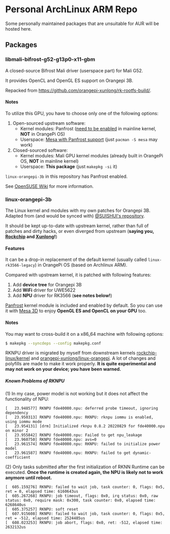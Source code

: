 # Personal ArchLinux ARM Repo
Some personally maintained packages that are unsuitable for AUR will be hosted here.

## Packages
### libmali-bifrost-g52-g13p0-x11-gbm
A closed-source Bifrost Mali driver (userspace part) for Mali G52.

It provides OpenCL and OpenGL ES support on Orangepi 3B.

Repacked from <https://github.com/orangepi-xunlong/rk-rootfs-build/>.

#### Notes
To utilize this GPU, you have to choose only one of the following options:

1. Open-sourced upstream software:
    - Kernel modules: Panfrost ([need to be enabled](https://git.kernel.org/pub/scm/linux/kernel/git/torvalds/linux.git/tree/drivers/gpu/drm/panfrost/Kconfig) in mainline kernel, **NOT** in OrangePi OS)
    - Userspace: [Mesa with Panfrost support](https://docs.mesa3d.org/drivers/panfrost.html) (just `pacman -S mesa` may work)
2. Closed-sourced software:
    - Kernel modules: Mali GPU kernel modules (already built in OrangePi OS, **NOT** in mainline kernel)
    - Userspace: **This package** (just `makepkg -si` it)

`linux-orangepi-3b` in this repository has Panfrost enabled.

See [OpenSUSE Wiki](https://en.opensuse.org/ARM_Mali_GPU) for more information.

### linux-orangepi-3b
The Linux kernel and modules with my own patches for Orangepi 3B. Adapted from (and would be synced with) [@SUISHUI's repository](https://github.com/SUISHUI/linux-orangepi-3b).

It should be kept up-to-date with upstream kernel, rather than full of patches and dirty hacks, or even diverged from upstream (**saying you, [Rockchip](https://github.com/rockchip-linux/kernel/tree/develop-5.10) and [Xunlong](https://github.com/orangepi-xunlong/linux-orangepi/blob/orange-pi-5.10-rk35xx/)!**)

#### Features
It can be a drop-in replacement of the default kernel (usually called `linux-rk3566-legacy`) in OrangePi OS (based on Archlinux ARM).

Compared with upstream kernel, it is patched with following features:

1. Add **device tree** for Orangepi 3B
2. Add **WiFi** driver for UWE5622
3. Add **NPU** driver for RK3566 (**see notes below!**)

[Panfrost](https://git.kernel.org/pub/scm/linux/kernel/git/torvalds/linux.git/tree/drivers/gpu/drm/panfrost/) kernel module is included and enabled by default. So you can use it with [Mesa 3D](https://docs.mesa3d.org/drivers/panfrost.html) to enjoy **OpenGL ES and OpenCL on your GPU** too.

#### Notes 
You may want to cross-build it on a x86_64 machine with following options:

```sh
$ makepkg --syncdeps --config makepkg.conf
```

RKNPU driver is migrated by myself from downstream kernels [rockchip-linux/kernel](https://github.com/rockchip-linux/kernel/tree/develop-5.10) and [orangepi-xunlong/linux-orangepi](https://github.com/orangepi-xunlong/linux-orangepi/blob/orange-pi-5.10-rk35xx/). A lot of changes and polyfills are made to make it work properly. **It is quite experimental and may not work on your device; you have been warned.** 

##### Known Problems of RKNPU
(1) In my case, power model is not working but it does not affect the functionality of NPU:

```
[   23.948577] RKNPU fde40000.npu: deferred probe timeout, ignoring dependency
[   23.950313] RKNPU fde40000.npu: RKNPU: rknpu iommu is enabled, using iommu mode
[   23.954131] [drm] Initialized rknpu 0.8.2 20220829 for fde40000.npu on minor 2
[   23.955842] RKNPU fde40000.npu: Failed to get npu_leakage
[   23.960750] RKNPU fde40000.npu: avs=0
[   23.961574] RKNPU fde40000.npu: RKNPU: failed to initialize power model
[   23.961587] RKNPU fde40000.npu: RKNPU: failed to get dynamic-coefficient
```

(2) Only tasks submitted after the first initialization of RKNN Runtime can be executed. **Once the runtime is created again, the NPU is likely not to work anymore until reboot.**

```
[  605.159276] RKNPU: failed to wait job, task counter: 0, flags: 0x5, ret = 0, elapsed time: 6160643us
[  605.267268] RKNPU: job timeout, flags: 0x0, irq status: 0x0, raw status: 0x0, require mask: 0x300, task counter: 0x0, elapsed time: 6268640us
[  605.375257] RKNPU: soft reset
[  607.915608] RKNPU: failed to wait job, task counter: 0, flags: 0x5, ret = -512, elapsed time: 2524485us
[  608.023253] RKNPU: job abort, flags: 0x0, ret: -512, elapsed time: 2632132us
```